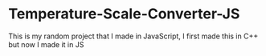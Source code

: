 # Temperature-Scale-Converter-JS
This is my random project that I made in JavaScript, I first made this in C++ but now I made it in JS

